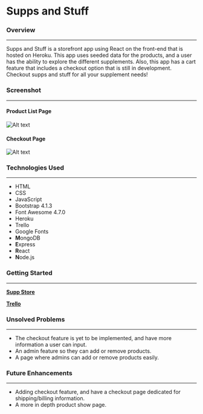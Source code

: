 # Supps and Stuff



### Overview
---

Supps and Stuff is a storefront app using React on the front-end that is hosted on Heroku. This app uses seeded data for the products, and a user has the ability to explore the different supplements. Also, this app has a cart feature that includes a checkout option that is still in development. Checkout supps and stuff for all your supplement needs! 


### Screenshot
---

#### Product List Page
![Alt text](https://i.imgur.com/Z9n65vz.png)
#### Checkout Page
![Alt text](https://i.imgur.com/cqUE4bs.png)


### Technologies Used

---

- HTML
- CSS
- JavaScript
- Bootstrap 4.1.3
- Font Awesome 4.7.0
- Heroku
- Trello
- Google Fonts
- **M**ongoDB
- **E**xpress
- **R**eact
- **N**ode.js

### Getting Started

---
**[Supp Store](https://supp-store.herokuapp.com/)**

**[Trello](https://trello.com/b/nyXDAkwJ/storefront)**


### Unsolved Problems

---

- The checkout feature is yet to be implemented, and have more information a user can input. 
- An admin feature so they can add or remove products. 
- A page where admins can add or remove products easily. 

### Future Enhancements

---

- Adding checkout feature, and have a checkout page dedicated for shipping/billing information.
- A more in depth product show page.